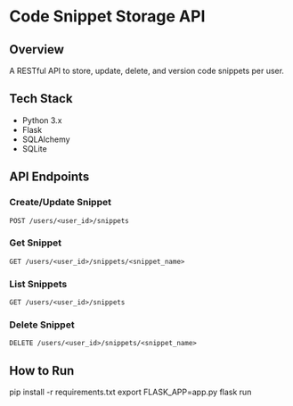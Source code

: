 # Code Snippet Storage API

## Overview

A RESTful API to store, update, delete, and version code snippets per user.

## Tech Stack

- Python 3.x
- Flask
- SQLAlchemy
- SQLite

## API Endpoints

### Create/Update Snippet

`POST /users/<user_id>/snippets`

### Get Snippet

`GET /users/<user_id>/snippets/<snippet_name>`

### List Snippets

`GET /users/<user_id>/snippets`

### Delete Snippet

`DELETE /users/<user_id>/snippets/<snippet_name>`

## How to Run


pip install -r requirements.txt
export FLASK_APP=app.py
flask run
